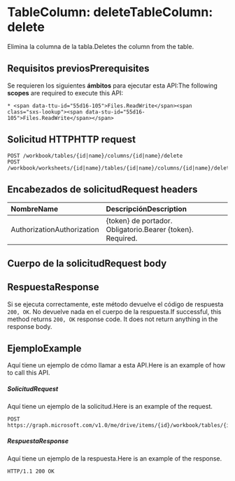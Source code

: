 # <a name="tablecolumn-delete"></a><span data-ttu-id="55d16-101">TableColumn: delete</span><span class="sxs-lookup"><span data-stu-id="55d16-101">TableColumn: delete</span></span>

<span data-ttu-id="55d16-102">Elimina la columna de la tabla.</span><span class="sxs-lookup"><span data-stu-id="55d16-102">Deletes the column from the table.</span></span>
## <a name="prerequisites"></a><span data-ttu-id="55d16-103">Requisitos previos</span><span class="sxs-lookup"><span data-stu-id="55d16-103">Prerequisites</span></span>
<span data-ttu-id="55d16-104">Se requieren los siguientes **ámbitos** para ejecutar esta API:</span><span class="sxs-lookup"><span data-stu-id="55d16-104">The following **scopes** are required to execute this API:</span></span> 

    * <span data-ttu-id="55d16-105">Files.ReadWrite</span><span class="sxs-lookup"><span data-stu-id="55d16-105">Files.ReadWrite</span></span>

## <a name="http-request"></a><span data-ttu-id="55d16-106">Solicitud HTTP</span><span class="sxs-lookup"><span data-stu-id="55d16-106">HTTP request</span></span>
<!-- { "blockType": "ignored" } -->
```http
POST /workbook/tables/{id|name}/columns/{id|name}/delete
POST /workbook/worksheets/{id|name}/tables/{id|name}/columns/{id|name}/delete

```
## <a name="request-headers"></a><span data-ttu-id="55d16-107">Encabezados de solicitud</span><span class="sxs-lookup"><span data-stu-id="55d16-107">Request headers</span></span>
| <span data-ttu-id="55d16-108">Nombre</span><span class="sxs-lookup"><span data-stu-id="55d16-108">Name</span></span>       | <span data-ttu-id="55d16-109">Descripción</span><span class="sxs-lookup"><span data-stu-id="55d16-109">Description</span></span>|
|:---------------|:----------|
| <span data-ttu-id="55d16-110">Authorization</span><span class="sxs-lookup"><span data-stu-id="55d16-110">Authorization</span></span>  | <span data-ttu-id="55d16-p101">{token} de portador. Obligatorio.</span><span class="sxs-lookup"><span data-stu-id="55d16-p101">Bearer {token}. Required.</span></span> |


## <a name="request-body"></a><span data-ttu-id="55d16-113">Cuerpo de la solicitud</span><span class="sxs-lookup"><span data-stu-id="55d16-113">Request body</span></span>

## <a name="response"></a><span data-ttu-id="55d16-114">Respuesta</span><span class="sxs-lookup"><span data-stu-id="55d16-114">Response</span></span>

<span data-ttu-id="55d16-p102">Si se ejecuta correctamente, este método devuelve el código de respuesta `200, OK`. No devuelve nada en el cuerpo de la respuesta.</span><span class="sxs-lookup"><span data-stu-id="55d16-p102">If successful, this method returns `200, OK` response code. It does not return anything in the response body.</span></span>

## <a name="example"></a><span data-ttu-id="55d16-117">Ejemplo</span><span class="sxs-lookup"><span data-stu-id="55d16-117">Example</span></span>
<span data-ttu-id="55d16-118">Aquí tiene un ejemplo de cómo llamar a esta API.</span><span class="sxs-lookup"><span data-stu-id="55d16-118">Here is an example of how to call this API.</span></span>
##### <a name="request"></a><span data-ttu-id="55d16-119">Solicitud</span><span class="sxs-lookup"><span data-stu-id="55d16-119">Request</span></span>
<span data-ttu-id="55d16-120">Aquí tiene un ejemplo de la solicitud.</span><span class="sxs-lookup"><span data-stu-id="55d16-120">Here is an example of the request.</span></span>
<!-- {
  "blockType": "request",
  "name": "tablecolumn_delete"
}-->
```http
POST https://graph.microsoft.com/v1.0/me/drive/items/{id}/workbook/tables/{id|name}/columns/{id|name}/delete
```

##### <a name="response"></a><span data-ttu-id="55d16-121">Respuesta</span><span class="sxs-lookup"><span data-stu-id="55d16-121">Response</span></span>
<span data-ttu-id="55d16-122">Aquí tiene un ejemplo de la respuesta.</span><span class="sxs-lookup"><span data-stu-id="55d16-122">Here is an example of the response.</span></span> 
<!-- {
  "blockType": "response",
  "truncated": true,
  "@odata.type": "microsoft.graph.none"
} -->
```http
HTTP/1.1 200 OK
```

<!-- uuid: 8fcb5dbc-d5aa-4681-8e31-b001d5168d79
2015-10-25 14:57:30 UTC -->
<!-- {
  "type": "#page.annotation",
  "description": "TableColumn: delete",
  "keywords": "",
  "section": "documentation",
  "tocPath": ""
}-->